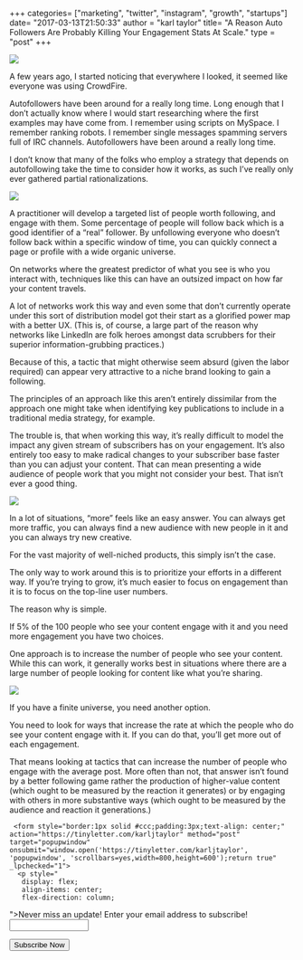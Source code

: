 +++
categories= ["marketing", "twitter", "instagram", "growth", "startups"]
date= "2017-03-13T21:50:33"
author = "karl taylor"
title= "A Reason Auto Followers Are Probably Killing Your Engagement Stats At Scale."
type = "post"
+++

  ![](https://raw.githubusercontent.com/karljtaylor/kjt/blog/content/assets/f82a4-1e90vxf8f8ta5y74k8p-uea.png)  


 A few years ago, I started noticing that everywhere I looked, it seemed like everyone was using CrowdFire.

 Autofollowers have been around for a really long time. Long enough that I don’t actually know where I would start researching where the first examples may have come from. I remember using scripts on MySpace. I remember ranking robots. I remember single messages spamming servers full of IRC channels. Autofollowers have been around a really long time.

 I don’t know that many of the folks who employ a strategy that depends on autofollowing take the time to consider how it works, as such I’ve really only ever gathered partial rationalizations.

  ![](https://raw.githubusercontent.com/karljtaylor/kjt/blog/content/assets/f4196-1lun3i1xfp2gpzsugx9xoza.jpeg)  


 A practitioner will develop a targeted list of people worth following, and engage with them. Some percentage of people will follow back which is a good identifier of a “real” follower. By unfollowing everyone who doesn’t follow back within a specific window of time, you can quickly connect a page or profile with a wide organic universe.

 On networks where the greatest predictor of what you see is who you interact with, techniques like this can have an outsized impact on how far your content travels.

 A lot of networks work this way and even some that don’t currently operate under this sort of distribution model got their start as a glorified power map with a better UX. (This is, of course, a large part of the reason why networks like LinkedIn are folk heroes amongst data scrubbers for their superior information-grubbing practices.)

 Because of this, a tactic that might otherwise seem absurd (given the labor required) can appear very attractive to a niche brand looking to gain a following.

 The principles of an approach like this aren’t entirely dissimilar from the approach one might take when identifying key publications to include in a traditional media strategy, for example.

 The trouble is, that when working this way, it’s really difficult to model the impact any given stream of subscribers has on your engagement. It’s also entirely too easy to make radical changes to your subscriber base faster than you can adjust your content. That can mean presenting a wide audience of people work that you might not consider your best. That isn’t ever a good thing.

  ![](https://raw.githubusercontent.com/karljtaylor/kjt/blog/content/assets/108e5-13j1cgyqkgubokubdbk7vjq.jpeg)  


 In a lot of situations, “more” feels like an easy answer. You can always get more traffic, you can always find a new audience with new people in it and you can always try new creative.

 For the vast majority of well-niched products, this simply isn’t the case.

 The only way to work around this is to prioritize your efforts in a different way. If you’re trying to grow, it’s much easier to focus on engagement than it is to focus on the top-line user numbers.

 The reason why is simple.

 If 5% of the 100 people who see your content engage with it and you need more engagement you have two choices.

 One approach is to increase the number of people who see your content. While this can work, it generally works best in situations where there are a large number of people looking for content like what you’re sharing.

  ![](https://raw.githubusercontent.com/karljtaylor/kjt/blog/content/assets/6f24e-1za0rwl2fcjhhgyxepne_mw.jpeg)  


 If you have a finite universe, you need another option.

 You need to look for ways that increase the rate at which the people who do see your content engage with it. If you can do that, you’ll get more out of each engagement.

 That means looking at tactics that can increase the number of people who engage with the average post. More often than not, that answer isn’t found by a better following game rather the production of higher-value content (which ought to be measured by the reaction it generates) or by engaging with others in more substantive ways (which ought to be measured by the audience and reaction it generations.)


     <form style="border:1px solid #ccc;padding:3px;text-align: center;" action="https://tinyletter.com/karljtaylor" method="post" target="popupwindow" onsubmit="window.open('https://tinyletter.com/karljtaylor', 'popupwindow', 'scrollbars=yes,width=800,height=600');return true" _lpchecked="1">
      <p style="
       display: flex;
       align-items: center;
       flex-direction: column;
   "><label for="tlemail">Never miss an update! Enter your email address to subscribe!</label>
        <input type="text" name="email" id="tlemail" style="
       width: 140px;
   "></p>
      <input type="hidden" value="1" name="embed"><input type="submit" value="Subscribe Now">
   </form>
